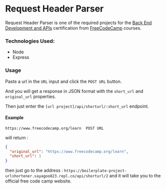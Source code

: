 # Request Header Parser

Request Header Parser is one of the required projects for the [Back End Development and APIs](https://www.freecodecamp.org/learn/back-end-development-and-apis/) certification from [FreeCodeCamp](https://www.freecodecamp.org/learn) courses.

### Technologies Used:

- Node
- Express

### Usage

Paste a url in the `URL` input and click the `POST URL` button.

And you will get a response in JSON format with the `short_url` and `original_url` properties.

Then just enter the `[url project]/api/shorturl/:short_url` endpoint.

#### Example

`https://www.freecodecamp.org/learn  POST URL`

will return :

```json
{
  "original_url": "https://www.freecodecamp.org/learn",
  "short_url": 1
}
```

then just go to the address :
`https://boilerplate-project-urlshortener.sayagoo823.repl.co/api/shorturl/2` and it will take you to the official free code camp website.
